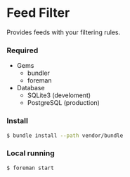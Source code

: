 Feed Filter
===========

Provides feeds with your filtering rules.


### Required

- Gems
  - bundler
  - foreman
- Database
  - SQLite3 (develoment)
  - PostgreSQL (production)


### Install

```sh
$ bundle install --path vendor/bundle
```


### Local running

```sh
$ foreman start
```
